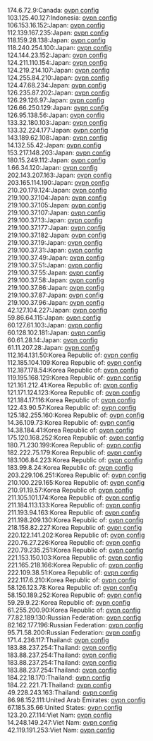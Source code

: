 174.6.72.9:Canada: [ovpn config](vpn/174_6_72_9.ovpn)  
103.125.40.127:Indonesia: [ovpn config](vpn/103_125_40_127.ovpn)  
106.153.16.152:Japan: [ovpn config](vpn/106_153_16_152.ovpn)  
112.139.167.235:Japan: [ovpn config](vpn/112_139_167_235.ovpn)  
118.159.28.138:Japan: [ovpn config](vpn/118_159_28_138.ovpn)  
118.240.254.100:Japan: [ovpn config](vpn/118_240_254_100.ovpn)  
124.144.23.152:Japan: [ovpn config](vpn/124_144_23_152.ovpn)  
124.211.110.154:Japan: [ovpn config](vpn/124_211_110_154.ovpn)  
124.219.214.107:Japan: [ovpn config](vpn/124_219_214_107.ovpn)  
124.255.84.210:Japan: [ovpn config](vpn/124_255_84_210.ovpn)  
124.47.68.234:Japan: [ovpn config](vpn/124_47_68_234.ovpn)  
126.235.87.202:Japan: [ovpn config](vpn/126_235_87_202.ovpn)  
126.29.126.97:Japan: [ovpn config](vpn/126_29_126_97.ovpn)  
126.66.250.129:Japan: [ovpn config](vpn/126_66_250_129.ovpn)  
126.95.138.56:Japan: [ovpn config](vpn/126_95_138_56.ovpn)  
133.32.180.103:Japan: [ovpn config](vpn/133_32_180_103.ovpn)  
133.32.224.177:Japan: [ovpn config](vpn/133_32_224_177.ovpn)  
143.189.62.108:Japan: [ovpn config](vpn/143_189_62_108.ovpn)  
14.132.55.42:Japan: [ovpn config](vpn/14_132_55_42.ovpn)  
153.217.148.203:Japan: [ovpn config](vpn/153_217_148_203.ovpn)  
180.15.249.112:Japan: [ovpn config](vpn/180_15_249_112.ovpn)  
1.66.34.120:Japan: [ovpn config](vpn/1_66_34_120.ovpn)  
202.143.207.163:Japan: [ovpn config](vpn/202_143_207_163.ovpn)  
203.165.114.190:Japan: [ovpn config](vpn/203_165_114_190.ovpn)  
210.20.179.124:Japan: [ovpn config](vpn/210_20_179_124.ovpn)  
219.100.37.104:Japan: [ovpn config](vpn/219_100_37_104.ovpn)  
219.100.37.105:Japan: [ovpn config](vpn/219_100_37_105.ovpn)  
219.100.37.107:Japan: [ovpn config](vpn/219_100_37_107.ovpn)  
219.100.37.13:Japan: [ovpn config](vpn/219_100_37_13.ovpn)  
219.100.37.177:Japan: [ovpn config](vpn/219_100_37_177.ovpn)  
219.100.37.182:Japan: [ovpn config](vpn/219_100_37_182.ovpn)  
219.100.37.19:Japan: [ovpn config](vpn/219_100_37_19.ovpn)  
219.100.37.31:Japan: [ovpn config](vpn/219_100_37_31.ovpn)  
219.100.37.49:Japan: [ovpn config](vpn/219_100_37_49.ovpn)  
219.100.37.51:Japan: [ovpn config](vpn/219_100_37_51.ovpn)  
219.100.37.55:Japan: [ovpn config](vpn/219_100_37_55.ovpn)  
219.100.37.58:Japan: [ovpn config](vpn/219_100_37_58.ovpn)  
219.100.37.86:Japan: [ovpn config](vpn/219_100_37_86.ovpn)  
219.100.37.87:Japan: [ovpn config](vpn/219_100_37_87.ovpn)  
219.100.37.96:Japan: [ovpn config](vpn/219_100_37_96.ovpn)  
42.127.104.227:Japan: [ovpn config](vpn/42_127_104_227.ovpn)  
59.86.64.115:Japan: [ovpn config](vpn/59_86_64_115.ovpn)  
60.127.61.103:Japan: [ovpn config](vpn/60_127_61_103.ovpn)  
60.128.102.181:Japan: [ovpn config](vpn/60_128_102_181.ovpn)  
60.61.28.14:Japan: [ovpn config](vpn/60_61_28_14.ovpn)  
61.11.207.28:Japan: [ovpn config](vpn/61_11_207_28.ovpn)  
112.164.131.50:Korea Republic of: [ovpn config](vpn/112_164_131_50.ovpn)  
112.185.104.109:Korea Republic of: [ovpn config](vpn/112_185_104_109.ovpn)  
112.187.178.54:Korea Republic of: [ovpn config](vpn/112_187_178_54.ovpn)  
119.195.168.129:Korea Republic of: [ovpn config](vpn/119_195_168_129.ovpn)  
121.161.212.41:Korea Republic of: [ovpn config](vpn/121_161_212_41.ovpn)  
121.171.124.123:Korea Republic of: [ovpn config](vpn/121_171_124_123.ovpn)  
121.184.17.116:Korea Republic of: [ovpn config](vpn/121_184_17_116.ovpn)  
122.43.90.57:Korea Republic of: [ovpn config](vpn/122_43_90_57.ovpn)  
125.182.255.160:Korea Republic of: [ovpn config](vpn/125_182_255_160.ovpn)  
14.36.109.73:Korea Republic of: [ovpn config](vpn/14_36_109_73.ovpn)  
14.38.184.41:Korea Republic of: [ovpn config](vpn/14_38_184_41.ovpn)  
175.120.168.252:Korea Republic of: [ovpn config](vpn/175_120_168_252.ovpn)  
180.71.230.199:Korea Republic of: [ovpn config](vpn/180_71_230_199.ovpn)  
182.222.75.179:Korea Republic of: [ovpn config](vpn/182_222_75_179.ovpn)  
183.106.84.223:Korea Republic of: [ovpn config](vpn/183_106_84_223.ovpn)  
183.99.8.24:Korea Republic of: [ovpn config](vpn/183_99_8_24.ovpn)  
203.229.106.251:Korea Republic of: [ovpn config](vpn/203_229_106_251.ovpn)  
210.100.229.165:Korea Republic of: [ovpn config](vpn/210_100_229_165.ovpn)  
210.91.19.57:Korea Republic of: [ovpn config](vpn/210_91_19_57.ovpn)  
211.105.101.174:Korea Republic of: [ovpn config](vpn/211_105_101_174.ovpn)  
211.184.113.133:Korea Republic of: [ovpn config](vpn/211_184_113_133.ovpn)  
211.193.94.163:Korea Republic of: [ovpn config](vpn/211_193_94_163.ovpn)  
211.198.209.130:Korea Republic of: [ovpn config](vpn/211_198_209_130.ovpn)  
218.158.82.227:Korea Republic of: [ovpn config](vpn/218_158_82_227.ovpn)  
220.122.141.202:Korea Republic of: [ovpn config](vpn/220_122_141_202.ovpn)  
220.76.27.226:Korea Republic of: [ovpn config](vpn/220_76_27_226.ovpn)  
220.79.235.251:Korea Republic of: [ovpn config](vpn/220_79_235_251.ovpn)  
221.153.150.103:Korea Republic of: [ovpn config](vpn/221_153_150_103.ovpn)  
221.165.218.166:Korea Republic of: [ovpn config](vpn/221_165_218_166.ovpn)  
222.109.38.51:Korea Republic of: [ovpn config](vpn/222_109_38_51.ovpn)  
222.117.6.210:Korea Republic of: [ovpn config](vpn/222_117_6_210.ovpn)  
58.126.123.78:Korea Republic of: [ovpn config](vpn/58_126_123_78.ovpn)  
58.150.189.252:Korea Republic of: [ovpn config](vpn/58_150_189_252.ovpn)  
59.29.9.22:Korea Republic of: [ovpn config](vpn/59_29_9_22.ovpn)  
61.255.200.90:Korea Republic of: [ovpn config](vpn/61_255_200_90.ovpn)  
77.82.189.130:Russian Federation: [ovpn config](vpn/77_82_189_130.ovpn)  
82.162.177.196:Russian Federation: [ovpn config](vpn/82_162_177_196.ovpn)  
95.71.58.200:Russian Federation: [ovpn config](vpn/95_71_58_200.ovpn)  
171.4.236.117:Thailand: [ovpn config](vpn/171_4_236_117.ovpn)  
183.88.237.254:Thailand: [ovpn config](vpn/183_88_237_254.ovpn)  
183.88.237.254:Thailand: [ovpn config](vpn/183_88_237_254.ovpn)  
183.88.237.254:Thailand: [ovpn config](vpn/183_88_237_254.ovpn)  
183.88.237.254:Thailand: [ovpn config](vpn/183_88_237_254.ovpn)  
184.22.18.170:Thailand: [ovpn config](vpn/184_22_18_170.ovpn)  
184.22.221.71:Thailand: [ovpn config](vpn/184_22_221_71.ovpn)  
49.228.243.163:Thailand: [ovpn config](vpn/49_228_243_163.ovpn)  
86.98.152.111:United Arab Emirates: [ovpn config](vpn/86_98_152_111.ovpn)  
67.185.35.66:United States: [ovpn config](vpn/67_185_35_66.ovpn)  
123.20.27.114:Viet Nam: [ovpn config](vpn/123_20_27_114.ovpn)  
14.248.149.247:Viet Nam: [ovpn config](vpn/14_248_149_247.ovpn)  
42.119.191.253:Viet Nam: [ovpn config](vpn/42_119_191_253.ovpn)  
